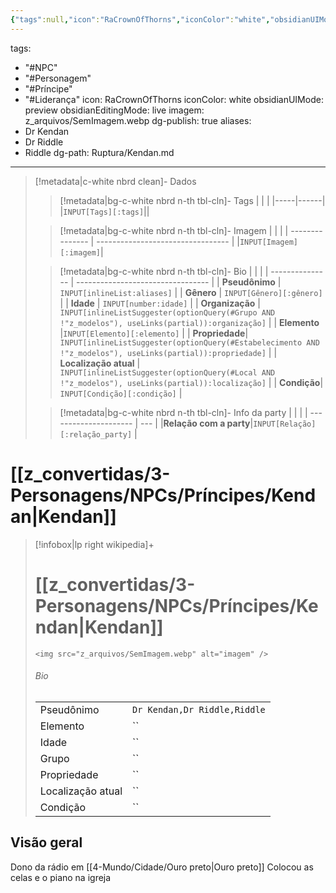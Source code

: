 ```yaml
---
{"tags":null,"icon":"RaCrownOfThorns","iconColor":"white","obsidianUIMode":"preview","obsidianEditingMode":"live","imagem":"z_arquivos/SemImagem.webp","dg-publish":true,"aliases":"Dr Kendan,Dr Riddle,Riddle","dg-path":"Ruptura/Kendan.md---","permalink":"/Ruptura/Kendan/","dgPassFrontmatter":true,"noteIcon":""}
---
```


tags:
  - "#NPC"
  - "#Personagem"
  - "#Príncipe"
  - "#Liderança"
icon: RaCrownOfThorns
iconColor: white
obsidianUIMode: preview
obsidianEditingMode: live
imagem: z_arquivos/SemImagem.webp
dg-publish: true
aliases:
  - Dr Kendan
  - Dr Riddle
  - Riddle
dg-path: Ruptura/Kendan.md
---
> [!metadata|c-white nbrd clean]- Dados
> > [!metadata|bg-c-white nbrd n-th tbl-cln]- Tags
> > |          |            |
> > |-----|------|
> > |`INPUT[Tags][:tags]`||
> 
> > [!metadata|bg-c-white nbrd n-th tbl-cln]- Imagem
> > |                  |                                |
> > | --------------- | --------------------------------- |
> > |`INPUT[Imagem][:imagem]`|
> 
> > [!metadata|bg-c-white nbrd n-th tbl-cln]- Bio
> >|                 |                                   |
>>| --------------- | --------------------------------- |
>>| **Pseudônimo**  | `INPUT[inlineList:aliases]` |
>>| **Gênero**  | `INPUT[Gênero][:gênero]`    |
>>| **Idade**   |  `INPUT[number:idade]`  |
>>| **Organização**   | `INPUT[inlineListSuggester(optionQuery(#Grupo AND !"z_modelos"), useLinks(partial)):organização]` |
>>| **Elemento**   |`INPUT[Elemento][:elemento]` |
>>| **Propriedade**| `INPUT[inlineListSuggester(optionQuery(#Estabelecimento AND !"z_modelos"), useLinks(partial)):propriedade]` |
>>| **Localização atual** | `INPUT[inlineListSuggester(optionQuery(#Local AND !"z_modelos"), useLinks(partial)):localização]` |
>>| **Condição**| `INPUT[Condição][:condição]` |
> 
>>[!metadata|bg-c-white nbrd n-th tbl-cln]- Info da party
>>|                       |     |
>>| --------------------- | --- |
>>|**Relação com a party**|`INPUT[Relação][:relação_party]` |


# [[z_convertidas/3-Personagens/NPCs/Príncipes/Kendan\|Kendan]]
> [!infobox|lp right wikipedia]+
> #  [[z_convertidas/3-Personagens/NPCs/Príncipes/Kendan\|Kendan]]
> `<img src="z_arquivos/SemImagem.webp" alt="imagem" />`
> ###### Bio
> |  |  |
> | ---- | ---- |
> | Pseudônimo | `Dr Kendan,Dr Riddle,Riddle` |
> |Elemento| ``|
> | Idade | `` |
> |Grupo| ``|
> |Propriedade|``|
> |Localização atual|``|
> |Condição| ``|

## Visão geral
Dono da rádio em [[4-Mundo/Cidade/Ouro preto\|Ouro preto]]
Colocou as celas e o piano na igreja
